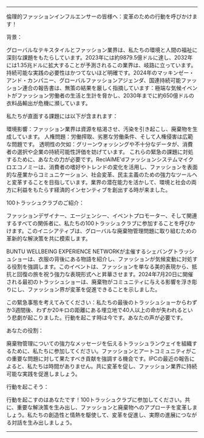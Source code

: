 ---

倫理的ファッションインフルエンサーの皆様へ：変革のための行動を呼びかけます！

背景：

グローバルなテキスタイルとファッション業界は、私たちの環境と人間の福祉に深刻な課題をもたらしています。2023年には約9879.5億ドルに達し、2032年には1.35兆ドルに拡大することが予測されるこの業界は、岐路に立っています。持続可能な実践の必要性はかつてないほど明確です。2024年のマッキンゼー・アンド・カンパニー、グローバルファッションアジェンダ、国連持続可能ファッション連合の報告書は、無策の結果を厳しく指摘しています：極端な気候イベントがファッション労働者の生活と生計を脅かし、2030年までに約650億ドルの衣料品輸出が危機に瀕しています。

私たちが直面する課題には以下が含まれます：

環境影響：ファッション業界は資源を枯渇させ、汚染を引き起こし、廃棄物を生成しています。
人権問題：労働搾取、劣悪な労働条件、そして人権侵害は広範な問題です。
透明性の欠如：グリーンウォッシングや不十分なデータが、消費者の選択や企業の持続可能性評価を妨げています。
これらの緊急の課題に対処するために、あなたの力が必要です。ReclAIME'dファッションシステムマイクロエコノミーは、消費者の嗜好やトレンドの変化を活用し、ファッションを表面的な産業からコミュニケーション、社会変革、民主主義のための強力なツールへと変革することを目指しています。業界の潜在能力を活かして、環境と社会の両方に利益をもたらす経済的インセンティブを創出する時が来ました。

100トラッシュクラブのご紹介：

ファッションデザイナー、エージェンシー、イベントプロモーター、そして関連するすべての関係者に、私たちの100トラッシュクラブに参加することを呼びかけます。このイニシアティブは、グローバルな廃棄物管理問題に取り組むための革新的な解決策を共に模索します。

BUNTU WELLBEING EXPERIENCE NETWORKが主催するシェバングトラッシュショーは、衣服の背後にある物語を紹介し、ファッションが気候変動に対処する役割を強調します。このイベントは、ファッションを単なる美的表現から、抵抗と回復の旅を祝う強力な表現形式へと昇華させます。2024年7月20日に開催される最初のトラッシュショーは、廃棄物がコミュニティに与える影響を浮き彫りにし、ファッション界が変革を促進できることを示しました。

この緊急事態を考えてみてください：私たちの最後のトラッシュショーからわずか3週間後、わずか20キロの距離にある埋立地で40人以上の命が失われるという悲劇が起こりました。行動を起こす時は今です。あなたの声が必要です。

あなたの役割：

廃棄物管理についての強力なメッセージを伝えるトラッシュランウェイを組織するために、私たちに参加してください。ファッションとアートコミュニティがこの重要な問題に対して果たすべき貢献を強調する機会です。IPCの最近の報告によると、私たちは時間がありません。共に変革を促し、ファッション業界に持続可能な実践を促進しましょう。

行動を起こそう：

行動を起こすのはあなたです！100トラッシュクラブに参加してください。共に、重要な解決策を生み出し、ファッションと廃棄物へのアプローチを変革しましょう。私たちの創造性と情熱を駆使して、変革を促進し、実際の進展につながる対話を生み出しましょう。

---